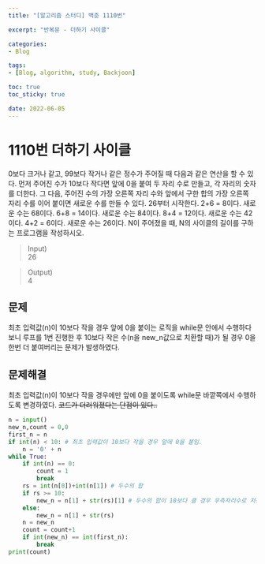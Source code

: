 ```yaml
--- 
title: "[알고리즘 스터디] 백준 1110번" 

excerpt: "반복문 - 더하기 사이클" 

categories: 
- Blog

tags: 
- [Blog, algorithm, study, Backjoon]

toc: true
toc_sticky: true

date: 2022-06-05
--- 
```


# 1110번 더하기 사이클
0보다 크거나 같고, 99보다 작거나 같은 정수가 주어질 때 다음과 같은 연산을 할 수 있다. 먼저 주어진 수가 10보다 작다면 앞에 0을 붙여 두 자리 수로 만들고, 각 자리의 숫자를 더한다. 그 다음, 주어진 수의 가장 오른쪽 자리 수와 앞에서 구한 합의 가장 오른쪽 자리 수를 이어 붙이면 새로운 수를 만들 수 있다.
26부터 시작한다. 2+6 = 8이다. 새로운 수는 68이다. 6+8 = 14이다. 새로운 수는 84이다. 8+4 = 12이다. 새로운 수는 42이다. 4+2 = 6이다. 새로운 수는 26이다.
N이 주어졌을 때, N의 사이클의 길이를 구하는 프로그램을 작성하시오.

> Input) <br>
26

> Output) <br>
4

## 문제
최초 입력값(n)이 10보다 작을 경우 앞에 0을 붙이는 로직을 while문 안에서 수행하다 보니 루프를 1번 진행한 후 10보다 작은 수(n을 new_n값으로 치환할 때)가 될 경우 0을 한번 더 붙여버리는 문제가 발생하였다.
## 문제해결
최초 입력값(n)이 10보다 작을 경우에만 앞에 0을 붙이도록 while문 바깥쪽에서 수행하도록 변경하였다.
~~코드가 더러워졌다는 단점이 있다..~~

```python
n = input()
new_n,count = 0,0
first_n = n
if int(n) < 10: # 최초 입력값이 10보다 작을 경우 앞에 0을 붙임.
    n = '0' + n
while True:
    if int(n) == 0:
        count = 1
        break
    rs = int(n[0])+int(n[1]) # 두수의 합
    if rs >= 10:
        new_n = n[1] + str(rs)[1] # 두수의 합이 10보다 클 경우 우측자리수로 저장.
    else:
        new_n = n[1] + str(rs) 
    n = new_n
    count = count+1
    if int(new_n) == int(first_n):
        break
print(count)
```